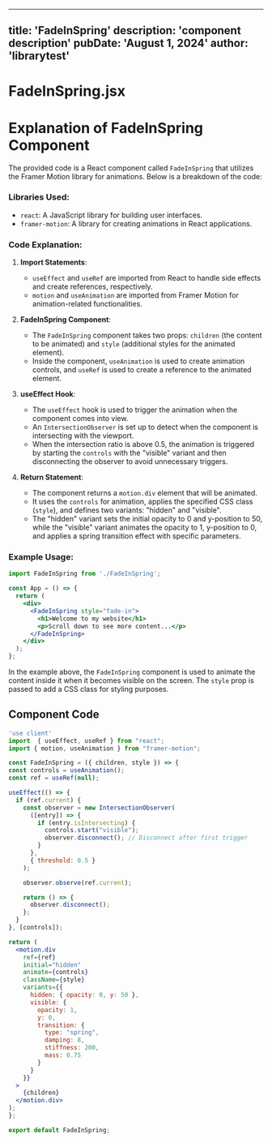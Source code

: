 ---
  title: 'FadeInSpring'
  description: 'component description'
  pubDate: 'August 1, 2024'
  author: 'librarytest'
  ---
  
  
  
  # FadeInSpring.jsx
  # Explanation of FadeInSpring Component

The provided code is a React component called `FadeInSpring` that utilizes the Framer Motion library for animations. Below is a breakdown of the code:

### Libraries Used:
- `react`: A JavaScript library for building user interfaces.
- `framer-motion`: A library for creating animations in React applications.

### Code Explanation:
1. **Import Statements**:
   - `useEffect` and `useRef` are imported from React to handle side effects and create references, respectively.
   - `motion` and `useAnimation` are imported from Framer Motion for animation-related functionalities.

2. **FadeInSpring Component**:
   - The `FadeInSpring` component takes two props: `children` (the content to be animated) and `style` (additional styles for the animated element).
   - Inside the component, `useAnimation` is used to create animation controls, and `useRef` is used to create a reference to the animated element.

3. **useEffect Hook**:
   - The `useEffect` hook is used to trigger the animation when the component comes into view.
   - An `IntersectionObserver` is set up to detect when the component is intersecting with the viewport.
   - When the intersection ratio is above 0.5, the animation is triggered by starting the `controls` with the "visible" variant and then disconnecting the observer to avoid unnecessary triggers.

4. **Return Statement**:
   - The component returns a `motion.div` element that will be animated.
   - It uses the `controls` for animation, applies the specified CSS class (`style`), and defines two variants: "hidden" and "visible".
   - The "hidden" variant sets the initial opacity to 0 and y-position to 50, while the "visible" variant animates the opacity to 1, y-position to 0, and applies a spring transition effect with specific parameters.

### Example Usage:
```jsx
import FadeInSpring from './FadeInSpring';

const App = () => {
  return (
    <div>
      <FadeInSpring style="fade-in">
        <h1>Welcome to my website</h1>
        <p>Scroll down to see more content...</p>
      </FadeInSpring>
    </div>
  );
};
```

In the example above, the `FadeInSpring` component is used to animate the content inside it when it becomes visible on the screen. The `style` prop is passed to add a CSS class for styling purposes.
  
  ## Component Code
  ```jsx
  'use client'
import  { useEffect, useRef } from "react";
import { motion, useAnimation } from "framer-motion";

const FadeInSpring = ({ children, style }) => {
  const controls = useAnimation();
  const ref = useRef(null);

  useEffect(() => {
    if (ref.current) {
      const observer = new IntersectionObserver(
        ([entry]) => {
          if (entry.isIntersecting) {
            controls.start("visible");
            observer.disconnect(); // Disconnect after first trigger
          }
        },
        { threshold: 0.5 }
      );

      observer.observe(ref.current);

      return () => {
        observer.disconnect();
      };
    }
  }, [controls]);

  return (
    <motion.div
      ref={ref}
      initial="hidden"
      animate={controls}
      className={style}
      variants={{
        hidden: { opacity: 0, y: 50 },
        visible: {
          opacity: 1,
          y: 0,
          transition: {
            type: "spring",
            damping: 8,
            stiffness: 200,
            mass: 0.75
          }
        }
      }}
    >
      {children}
    </motion.div>
  );
};

export default FadeInSpring;
  ```
  
